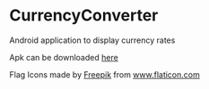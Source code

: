 # CurrencyConverter

Android application to display currency rates


Apk can be downloaded <a href="https://github.com/petrc/CurrencyConverter/blob/master/apk/CurrencyConverter.apk" title="Freepik">here</a>


Flag Icons made by <a href="https://www.flaticon.com/authors/freepik" title="Freepik">Freepik</a> from <a href="https://www.flaticon.com/" title="Flaticon"> www.flaticon.com</a>

